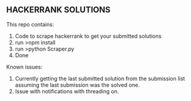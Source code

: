 ## HACKERRANK SOLUTIONS

This repo contains:
1. Code to scrape hackerrank to get your submitted solutions
2. run >npm install
3. run >python Scraper.py
4. Done

Known issues:
1. Currently getting the last submitted solution from the submission list assuming the last submission was the solved one.
2. Issue with notifications with threading on.

